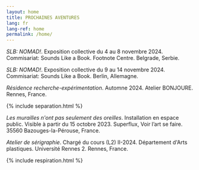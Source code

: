 ```yaml
---
layout: home
title: PROCHAINES AVENTURES
lang: fr
lang-ref: home
permalink: /home/
---
```


*SLB: NOMAD!*. Exposition collective du 4 au 8 novembre 2024. Commisariat: Sounds Like a Book. Footnote Centre. Belgrade, Serbie.

*SLB: NOMAD!*. Exposition collective du 9 au 14 novembre 2024. Commisariat: Sounds Like a Book. Berlin, Allemagne.

*Résidence recherche-expérimentation*. Automne 2024. Atelier BONJOURE. Rennes, France.

{% include separation.html %}

*Les murailles n'ont pas seulement des oreilles*. Installation en espace public. Visible à partir du 15 octobre 2023. Superflux, Voir l’art se faire. 35560 Bazouges-la-Pérouse, France.

*Atelier de sérigraphie*. Chargé du cours (L2) II-2024. Département d'Arts plastiques. Université Rennes 2. Rennes, France.

{% include respiration.html %}
